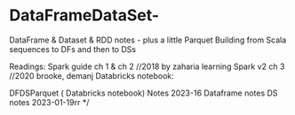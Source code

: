 # DataFrameDataSet-

DataFrame & Dataset & RDD notes - plus a little Parquet
Building from Scala sequences to DFs and then to DSs

Readings: Spark guide ch 1 & ch 2 //2018 by zaharia learning Spark v2 ch 3 //2020 brooke, demanj Databricks notebook:

DFDSParquet ( Databricks notebook) Notes 2023-16
Dataframe notes DS notes 2023-01-19rr */
